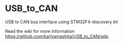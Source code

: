 # USB_to_CAN
USB to CAN bus interface using STM32F4-discovery kit

Read the wiki for more information https://github.com/karlyamashita/USB_to_CAN/wiki

